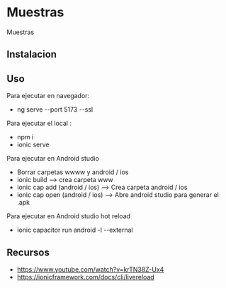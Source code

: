 # Muestras

Muestras

## Instalacion



## Uso

Para ejecutar en navegador: 

-   ng serve --port 5173 --ssl

Para ejecutar el local :

-   npm i
-   ionic serve

Para ejecutar en Android studio

-   Borrar carpetas wwww y android / ios
-   ionic build --> crea carpeta www
-   ionic cap add (android / ios) --> Crea carpeta android / ios
-   ionic cap open (android / ios) --> Abre android studio para generar el .apk

Para ejecutar en Android studio hot reload

-   ionic capacitor run android -l --external

## Recursos

-   https://www.youtube.com/watch?v=krTN38Z-Ux4
-   https://ionicframework.com/docs/cli/livereload

